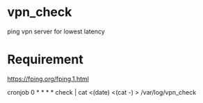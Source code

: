 # vpn_check
ping vpn server for lowest latency

# Requirement
  https://fping.org/fping.1.html

cronjob
0 * * * * check | cat <(date) <(cat -) > /var/log/vpn_check
